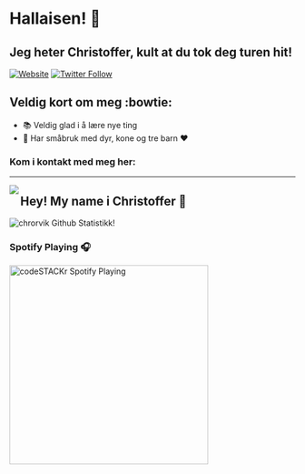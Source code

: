 # Hallaisen! :wave: 
## Jeg heter Christoffer, kult at du tok deg turen hit!

[![Website](https://img.shields.io/website?label=kystbonden.no&style=for-the-badge&url=http%3A%2F%2Fkystbonden.no)](http://kystbonden.no)
[![Twitter Follow](https://img.shields.io/twitter/follow/chrorvik?color=1DA1F2&logo=twitter&style=for-the-badge)](https://twitter.com/intent/follow?original_referer=https%3A%2F%2Fgithub.com%2Fchrorvik&screen_name=chrorvik)

## Veldig kort om meg :bowtie:
- :books: Veldig glad i å lære nye ting
- :sheep: Har småbruk med dyr, kone og tre barn :heart:

### Kom i kontakt med meg her:

---

<img align="left" src="https://media.giphy.com/media/3oKHWa8DyEfPc3baCc/giphy.gif" />

## Hey! My name i Christoffer :wave:

<img     alt="chrorvik Github Statistikk!" src="https://github-readme-stats.vercel.app/api?username=chrorvik&show_icons=true&hide_border=true" />

### Spotify Playing 🎧

[<img src="https://now-playing-codestackr.vercel.app/api/spotify-playing" alt="codeSTACKr Spotify Playing" width="350" />](https://open.spotify.com/playlist/4vc94pXZrKefW1eXZg7fdk?si=_h6uxS11QWugy-67s9qVQw)